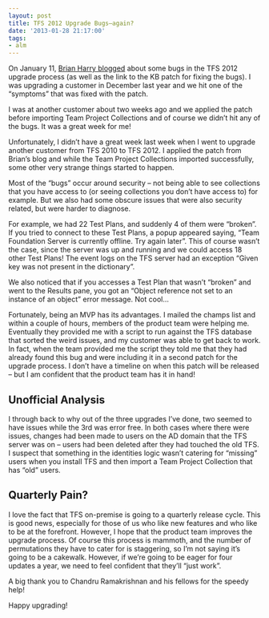 ```yaml
---
layout: post
title: TFS 2012 Upgrade Bugs–again?
date: '2013-01-28 21:17:00'
tags:
- alm
---
```


On January 11, [Brian Harry blogged](http://blogs.msdn.com/b/bharry/archive/2013/01/11/tfs-2012-update-1-hotfix.aspx) about some bugs in the TFS 2012 upgrade process (as well as the link to the KB patch for fixing the bugs). I was upgrading a customer in December last year and we hit one of the “symptoms” that was fixed with the patch.

I was at another customer about two weeks ago and we applied the patch before importing Team Project Collections and of course we didn’t hit any of the bugs. It was a great week for me!

Unfortunately, I didn’t have a great week last week when I went to upgrade another customer from TFS 2010 to TFS 2012. I applied the patch from Brian’s blog and while the Team Project Collections imported successfully, some other very strange things started to happen.

Most of the “bugs” occur around security – not being able to see collections that you have access to (or seeing collections you don’t have access to) for example. But we also had some obscure issues that were also security related, but were harder to diagnose.

For example, we had 22 Test Plans, and suddenly 4 of them were “broken”. If you tried to connect to these Test Plans, a popup appeared saying, “Team Foundation Server is currently offline. Try again later”. This of course wasn’t the case, since the server was up and running and we could access 18 other Test Plans! The event logs on the TFS server had an exception “Given key was not present in the dictionary”.

We also noticed that if you accesses a Test Plan that wasn’t “broken” and went to the Results pane, you got an “Object reference not set to an instance of an object” error message. Not cool…

Fortunately, being an MVP has its advantages. I mailed the champs list and within a couple of hours, members of the product team were helping me. Eventually they provided me with a script to run against the TFS database that sorted the weird issues, and my customer was able to get back to work. In fact, when the team provided me the script they told me that they had already found this bug and were including it in a second patch for the upgrade process. I don’t have a timeline on when this patch will be released – but I am confident that the product team has it in hand!

## Unofficial Analysis

I through back to why out of the three upgrades I’ve done, two seemed to have issues while the 3rd was error free. In both cases where there were issues, changes had been made to users on the AD domain that the TFS server was on – users had been deleted after they had touched the old TFS. I suspect that something in the identities logic wasn’t catering for “missing” users when you install TFS and then import a Team Project Collection that has “old” users.

## Quarterly Pain?

I love the fact that TFS on-premise is going to a quarterly release cycle. This is good news, especially for those of us who like new features and who like to be at the forefront. However, I hope that the product team improves the upgrade process. Of course this process is mammoth, and the number of permutations they have to cater for is staggering, so I’m not saying it’s going to be a cakewalk. However, if we’re going to be eager for four updates a year, we need to feel confident that they’ll “just work”.

A big thank you to Chandru Ramakrishnan and his fellows for the speedy help!

Happy upgrading!

